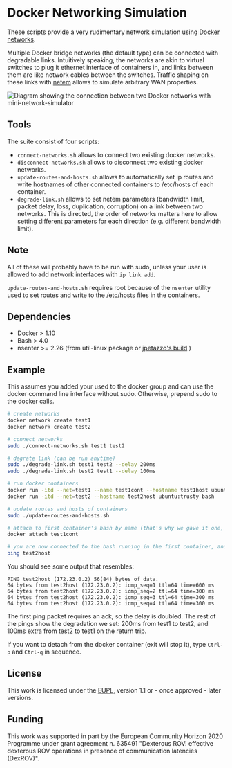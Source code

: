 # Docker Networking Simulation

These scripts provide a very rudimentary network simulation using [Docker networks](https://docs.docker.com/engine/userguide/networking/).

Multiple Docker bridge networks (the default type) can be connected with degradable links. Intuitively speaking, the networks are akin to virtual switches to plug it ethernet interface of containers in, and links between them are like network cables between the switches. Traffic shaping on these links with [netem](http://www.linuxfoundation.org/collaborate/workgroups/networking/netem) allows to simulate arbitrary WAN properties.

![Diagram showing the connection between two Docker networks with mini-network-simulator](https://docs.google.com/drawings/d/1lHKbltTuKF3CBrbhcvuQ4sjK1DaGaT8HsbpzYyW-8nE/pub?w=781&amp;h=271)

## Tools

The suite consist of four scripts:

- `connect-networks.sh` allows to connect two existing docker networks.
- `disconnect-networks.sh` allows to disconnect two existing docker networks.
- `update-routes-and-hosts.sh` allows to automatically set ip routes and write hostnames of other connected containers to /etc/hosts of each container.
- `degrade-link.sh` allows to set netem parameters (bandwidth limit, packet delay, loss, duplication, corruption) on a link between two networks. This is directed, the order of networks matters here to allow setting different parameters for each direction (e.g. different bandwidth limit).

## Note

All of these will probably have to be run with sudo, unless your user is allowed to add network interfaces with `ip link add`.

`update-routes-and-hosts.sh` requires root because of the `nsenter` utility used to set routes and write to the /etc/hosts files in the containers.

## Dependencies

- Docker > 1.10
- Bash > 4.0
- nsenter >= 2.26 (from util-linux package or [jpetazzo's build](https://github.com/jpetazzo/nsenter#how-do-i-install-nsenter-with-this) )

## Example

This assumes you added your used to the docker group and can use the docker command line interface without sudo. Otherwise, prepend sudo to the docker calls.

```bash
# create networks
docker network create test1
docker network create test2

# connect networks
sudo ./connect-networks.sh test1 test2

# degrate link (can be run anytime)
sudo ./degrade-link.sh test1 test2 --delay 200ms
sudo ./degrade-link.sh test2 test1 --delay 100ms

# run docker containers
docker run -itd --net=test1 --name test1cont --hostname test1host ubuntu:trusty bash
docker run -itd --net=test2 --hostname test2host ubuntu:trusty bash

# update routes and hosts of containers
sudo ./update-routes-and-hosts.sh

# attach to first container's bash by name (that's why we gave it one, it was optional)
docker attach test1cont

# you are now connected to the bash running in the first container, and can ping the other from here
ping test2host
```

You should see some output that resembles:
```
PING test2host (172.23.0.2) 56(84) bytes of data.
64 bytes from test2host (172.23.0.2): icmp_seq=1 ttl=64 time=600 ms
64 bytes from test2host (172.23.0.2): icmp_seq=2 ttl=64 time=300 ms
64 bytes from test2host (172.23.0.2): icmp_seq=3 ttl=64 time=300 ms
64 bytes from test2host (172.23.0.2): icmp_seq=4 ttl=64 time=300 ms
```
The first ping packet requires an ack, so the delay is doubled. The rest of the pings show the degradation we set: 200ms from test1 to test2, and 100ms extra from test2 to test1 on the return trip.

If you want to detach from the docker container (exit will stop it), type `Ctrl-p` and `Ctrl-q` in sequence.


## License

This work is licensed under the [EUPL](https://joinup.ec.europa.eu/software/page/eupl), version 1.1 or - once approved - later versions.

## Funding

This work was supported in part by the European Community Horizon 2020 Programme under grant agreement n. 635491 "Dexterous ROV: effective dexterous ROV operations in presence of communication latencies (DexROV)".